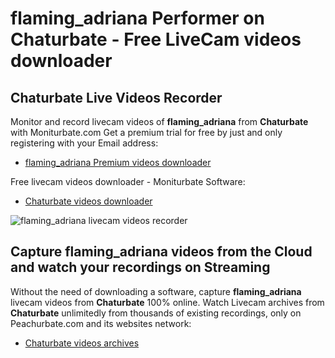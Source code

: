 # flaming_adriana Performer on Chaturbate - Free LiveCam videos downloader

## Chaturbate Live Videos Recorder

Monitor and record livecam videos of **flaming_adriana** from **Chaturbate** with Moniturbate.com
Get a premium trial for free by just and only registering with your Email address:
* [flaming_adriana Premium videos downloader](https://moniturbate.com/request-demo-licence-key.html)

Free livecam videos downloader - Moniturbate Software:
* [Chaturbate videos downloader](https://moniturbate.com/moniturbate-download-software.html)

![flaming_adriana livecam videos recorder](https://peachurnet.com/templates/moniturbate-software.png)


## Capture flaming_adriana videos from the Cloud and watch your recordings on Streaming

Without the need of downloading a software, capture **flaming_adriana** livecam videos from **Chaturbate** 100% online.
Watch Livecam archives from **Chaturbate** unlimitedly from thousands of existing recordings, only on Peachurbate.com and its websites network:
* [Chaturbate videos archives](https://peachurnet.com/)